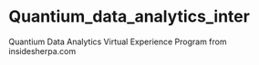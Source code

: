 # Quantium_data_analytics_inter
Quantium Data Analytics Virtual Experience Program from insidesherpa.com
